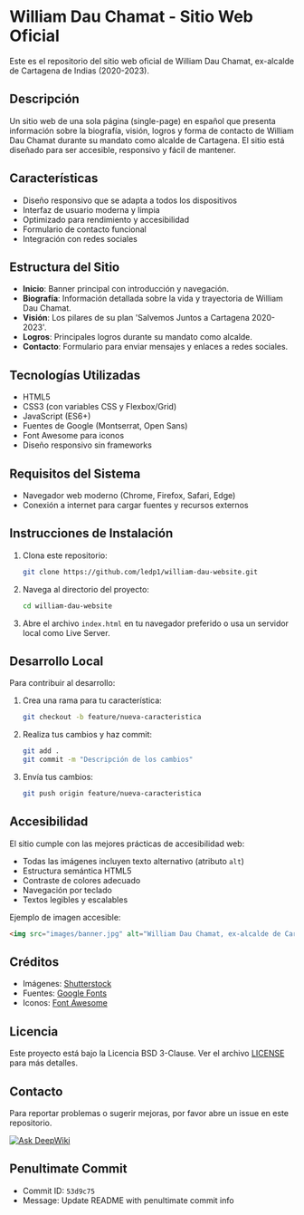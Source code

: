 # William Dau Chamat - Sitio Web Oficial

Este es el repositorio del sitio web oficial de William Dau Chamat, ex-alcalde de Cartagena de Indias (2020-2023).

## Descripción

Un sitio web de una sola página (single-page) en español que presenta información sobre la biografía, visión, logros y forma de contacto de William Dau Chamat durante su mandato como alcalde de Cartagena. El sitio está diseñado para ser accesible, responsivo y fácil de mantener.

## Características

- Diseño responsivo que se adapta a todos los dispositivos
- Interfaz de usuario moderna y limpia
- Optimizado para rendimiento y accesibilidad
- Formulario de contacto funcional
- Integración con redes sociales

## Estructura del Sitio

- **Inicio**: Banner principal con introducción y navegación.
- **Biografía**: Información detallada sobre la vida y trayectoria de William Dau Chamat.
- **Visión**: Los pilares de su plan 'Salvemos Juntos a Cartagena 2020-2023'.
- **Logros**: Principales logros durante su mandato como alcalde.
- **Contacto**: Formulario para enviar mensajes y enlaces a redes sociales.

## Tecnologías Utilizadas

- HTML5
- CSS3 (con variables CSS y Flexbox/Grid)
- JavaScript (ES6+)
- Fuentes de Google (Montserrat, Open Sans)
- Font Awesome para iconos
- Diseño responsivo sin frameworks

## Requisitos del Sistema

- Navegador web moderno (Chrome, Firefox, Safari, Edge)
- Conexión a internet para cargar fuentes y recursos externos

## Instrucciones de Instalación

1. Clona este repositorio:
   ```bash
   git clone https://github.com/ledp1/william-dau-website.git
   ```

2. Navega al directorio del proyecto:
   ```bash
   cd william-dau-website
   ```

3. Abre el archivo `index.html` en tu navegador preferido o usa un servidor local como Live Server.

## Desarrollo Local

Para contribuir al desarrollo:

1. Crea una rama para tu característica:
   ```bash
   git checkout -b feature/nueva-caracteristica
   ```

2. Realiza tus cambios y haz commit:
   ```bash
   git add .
   git commit -m "Descripción de los cambios"
   ```

3. Envía tus cambios:
   ```bash
   git push origin feature/nueva-caracteristica
   ```

## Accesibilidad

El sitio cumple con las mejores prácticas de accesibilidad web:

- Todas las imágenes incluyen texto alternativo (atributo `alt`)
- Estructura semántica HTML5
- Contraste de colores adecuado
- Navegación por teclado
- Textos legibles y escalables

Ejemplo de imagen accesible:
```html
<img src="images/banner.jpg" alt="William Dau Chamat, ex-alcalde de Cartagena, en una foto profesional">
```

## Créditos

- Imágenes: [Shutterstock](https://www.shutterstock.com/image-photo/cartagena-de-indias-colombia-january-06-1627930411)
- Fuentes: [Google Fonts](https://fonts.google.com)
- Iconos: [Font Awesome](https://fontawesome.com)

## Licencia

Este proyecto está bajo la Licencia BSD 3-Clause. Ver el archivo [LICENSE](LICENSE) para más detalles.

## Contacto

Para reportar problemas o sugerir mejoras, por favor abre un issue en este repositorio.

[![Ask DeepWiki](https://deepwiki.com/badge.svg)](https://deepwiki.com/ledp1/william-dau-website)

## Penultimate Commit
- Commit ID: `53d9c75`
- Message: Update README with penultimate commit info
